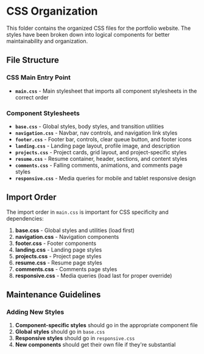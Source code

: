# CSS Organization

This folder contains the organized CSS files for the portfolio website. The styles have been broken down into logical components for better maintainability and organization.

## File Structure

### CSS Main Entry Point

- **`main.css`** - Main stylesheet that imports all component stylesheets in the correct order

### Component Stylesheets

- **`base.css`** - Global styles, body styles, and transition utilities
- **`navigation.css`** - Navbar, nav controls, and navigation link styles
- **`footer.css`** - Footer bar, controls, clear queue button, and footer icons
- **`landing.css`** - Landing page layout, profile image, and description
- **`projects.css`** - Project cards, grid layout, and project-specific styles
- **`resume.css`** - Resume container, header, sections, and content styles
- **`comments.css`** - Falling comments, animations, and comments page styles
- **`responsive.css`** - Media queries for mobile and tablet responsive design

## Import Order

The import order in `main.css` is important for CSS specificity and dependencies:

1. **base.css** - Global styles and utilities (load first)
2. **navigation.css** - Navigation components
3. **footer.css** - Footer components
4. **landing.css** - Landing page styles
5. **projects.css** - Project page styles
6. **resume.css** - Resume page styles
7. **comments.css** - Comments page styles
8. **responsive.css** - Media queries (load last for proper override)

## Maintenance Guidelines

### Adding New Styles

1. **Component-specific styles** should go in the appropriate component file
2. **Global styles** should go in `base.css`
3. **Responsive styles** should go in `responsive.css`
4. **New components** should get their own file if they're substantial
